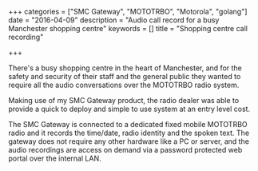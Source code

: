 +++
categories = ["SMC Gateway", "MOTOTRBO", "Motorola", "golang"]
date = "2016-04-09"
description = "Audio call record for a busy Manchester shopping centre"
keywords = []
title = "Shopping centre call recording"

+++

There's a busy shopping centre in the heart of Manchester, and for the safety and security of their staff and the
general public they wanted to require all the audio conversations over the MOTOTRBO radio system.

Making use of my SMC Gateway product, the radio dealer was able to provide a quick to deploy and simple to use system
at an entry level cost.

The SMC Gateway is connected to a dedicated fixed mobile MOTOTRBO radio and it records the time/date, radio identity and
the spoken text. The gateway does not require any other hardware like a PC or server, and the audio recordings
are access on demand via a password protected web portal over the internal LAN.
